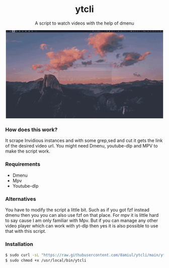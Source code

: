 <h1 align="center">ytcli</h1>

<p align="center">A script to watch videos with the help of dmenu</p>


<p align="center"> 
<img src="/x.webp" alt="Video Preview" width="500px">
</p>


### How does this work?
It scrape Invidious instances and with some grep,sed and cut it gets the link of the desired video url. You might need Dmenu, youtube-dlp and MPV to make the script work.

### Requirements
* Dmenu
* Mpv
* Youtube-dlp

### Alternatives
You have to modify the script a little bit. Such as if you got fzf instead dmenu then you you can also use fzf on that place. For mpv it is little hard to say cause I am only familiar with Mpv. But if you can manage any other video player which can work with yt-dlp then yes it is also possible to use that with this script.

### Installation

```sh
$ sudo curl -sL "https://raw.githubusercontent.com/8amiul/ytcli/main/ytcli" -o /usr/local/bin/ytcli
$ sudo chmod +x /usr/local/bin/ytcli
```
